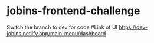 # jobins-frontend-challenge
Switch the branch to dev  for code
#Link of UI
https://dev-jobins.netlify.app/main-menu/dashboard

